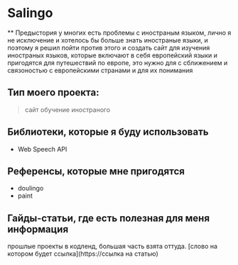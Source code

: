 # Salingo

** Предыстория
у многих есть проблемы с иностраным языком, лично я не исключение и хотелось бы
больше знать иностраные языки, и поэтому я решил пойти против этого и создать сайт для изучения иностраных языков, которые включают в себя европейский языки и пригодятся для путешествий по европе, это нужно для с сближением и связоностью с европейскими странами и для их понимания

## Тип моего проекта:
> сайт
> обучение иностраного

## Библиотеки, которые я буду использовать
- Web Speech API

## Референсы, которые мне пригодятся
- doulingo
- paint

## Гайды-статьи, где есть полезная для меня информация
прошлые проекты в кодленд, большая часть взята оттуда.  [слово на котором будет ссылка](https://ссылка на статью)
